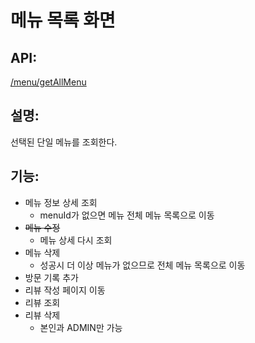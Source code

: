 # 메뉴 목록 화면

## API: 
[/menu/getAllMenu](https://github.com/lunch-team/lunch-rest-api/wiki/Menu#메뉴-상세-조회)

## 설명:
선택된 단일 메뉴를 조회한다.

## 기능:
- 메뉴 정보 상세 조회
  - menuId가 없으면 메뉴 전체 메뉴 목록으로 이동
- ~~메뉴 수정~~
  - 메뉴 상세 다시 조회
- 메뉴 삭제
  - 성공시 더 이상 메뉴가 없으므로 전체 메뉴 목록으로 이동
- 방문 기록 추가
- 리뷰 작성 페이지 이동
- 리뷰 조회
- 리뷰 삭제
  - 본인과 ADMIN만 가능